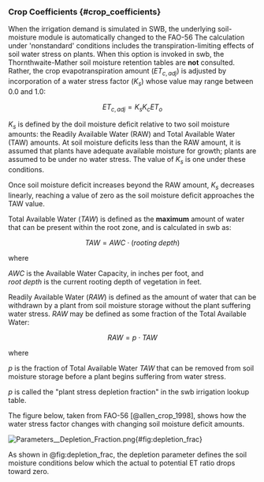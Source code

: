 ### Crop Coefficients {#crop_coefficients}


When the irrigation demand is simulated in SWB, the underlying soil-moisture module is automatically changed to the FAO-56
The calculation under 'nonstandard' conditions includes the transpiration-limiting effects of soil water stress on plants. When this option is invoked in swb, the Thornthwaite-Mather soil moisture retention tables are **not** consulted. Rather, the crop evapotranspiration amount $(E{T_{c,adj}})$ is adjusted by incorporation of a water stress factor $({K_s})$ whose value may range between 0.0 and 1.0:

$$E{T_{c,adj}} = {K_s}{K_c}E{T_{o}}$$

${K_s}$ is defined by the doil moisture deficit relative to two soil moisture amounts: the Readily Available Water (RAW) and Total Available Water (TAW) amounts. At soil moisture deficits less than the RAW amount, it is assumed that plants have adequate available moisture for growth; plants are assumed to be under no water stress. The value of ${K_s}$ is one under these conditions.

Once soil moisture deficit increases beyond the RAW amount, ${K_s}$ decreases linearly, reaching a value of zero as the soil moisture deficit approaches the TAW value.

Total Available Water $(TAW)$ is defined as the **maximum** amount of water that can be present within the root zone, and is calculated in swb as:

$$TAW = AWC \cdot (rooting\;depth)$$

where

$AWC$ is the Available Water Capacity, in inches per foot, and   
$root\;depth$ is the current rooting depth of vegetation in feet.

Readily Available Water $(RAW)$ is defined as the amount of water that can be withdrawn by a plant from soil moisture storage without the plant suffering water stress. $RAW$ may be defined as some fraction of the Total Available Water:

$$RAW = p \cdot TAW$$

where

$p$ is the fraction of Total Available Water $TAW$ that can be removed from soil moisture storage before a plant begins suffering from water stress.

$p$ is called the "plant stress depletion fraction" in the swb irrigation lookup table.

The figure below, taken from FAO-56 [@allen_crop_1998], shows how the water stress factor changes with changing soil moisture deficit amounts.

![Parameters__Depletion_Fraction.png](../images/Parameters__Depletion_Fraction.png){#fig:depletion_frac}

As shown in @fig:depletion_frac, the depletion parameter defines the soil moisture conditions below which the actual to potential ET ratio drops toward zero.
